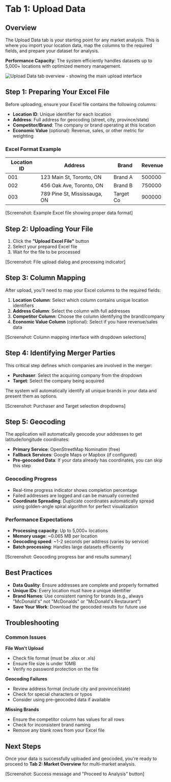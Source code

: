 # Tab 1: Upload Data

## Overview
The Upload Data tab is your starting point for any market analysis. This is where you import your location data, map the columns to the required fields, and prepare your dataset for analysis.

**Performance Capacity**: The system efficiently handles datasets up to 5,000+ locations with optimized memory management.

![Upload Data tab overview - showing the main upload interface](/user-guide-content/data-upload.png)

## Step 1: Preparing Your Excel File

Before uploading, ensure your Excel file contains the following columns:

- **Location ID**: Unique identifier for each location
- **Address**: Full address for geocoding (street, city, province/state)
- **Competitor/Brand**: The company or brand operating at this location
- **Economic Value** (optional): Revenue, sales, or other metric for weighting

### Excel Format Example

| Location ID | Address | Brand | Revenue |
|------------|---------|-------|---------|
| 001 | 123 Main St, Toronto, ON | Brand A | 500000 |
| 002 | 456 Oak Ave, Toronto, ON | Brand B | 750000 |
| 003 | 789 Pine St, Mississauga, ON | Target Co | 900000 |

<div class="screenshot-placeholder">
[Screenshot: Example Excel file showing proper data format]
</div>

## Step 2: Uploading Your File

1. Click the **"Upload Excel File"** button
2. Select your prepared Excel file
3. Wait for the file to be processed

<div class="screenshot-placeholder">
[Screenshot: File upload dialog and processing indicator]
</div>

## Step 3: Column Mapping

After upload, you'll need to map your Excel columns to the required fields:

1. **Location Column**: Select which column contains unique location identifiers
2. **Address Column**: Select the column with full addresses
3. **Competitor Column**: Choose the column identifying the brand/company
4. **Economic Value Column** (optional): Select if you have revenue/sales data

<div class="screenshot-placeholder">
[Screenshot: Column mapping interface with dropdown selections]
</div>

## Step 4: Identifying Merger Parties

This critical step defines which companies are involved in the merger:

- **Purchaser**: Select the acquiring company from the dropdown
- **Target**: Select the company being acquired

The system will automatically identify all unique brands in your data and present them as options.

<div class="screenshot-placeholder">
[Screenshot: Purchaser and Target selection dropdowns]
</div>

## Step 5: Geocoding

The application will automatically geocode your addresses to get latitude/longitude coordinates:

- **Primary Service**: OpenStreetMap Nominatim (free)
- **Fallback Services**: Google Maps or Mapbox (if configured)
- **Pre-geocoded Data**: If your data already has coordinates, you can skip this step

### Geocoding Progress
- Real-time progress indicator shows completion percentage
- Failed addresses are logged and can be manually corrected
- **Coordinate Spreading**: Duplicate coordinates automatically spread using golden-angle spiral algorithm for perfect visualization

### Performance Expectations
- **Processing capacity**: Up to 5,000+ locations
- **Memory usage**: ~0.065 MB per location
- **Geocoding speed**: ~1-2 seconds per address (varies by service)
- **Batch processing**: Handles large datasets efficiently

<div class="screenshot-placeholder">
[Screenshot: Geocoding progress bar and results summary]
</div>

## Best Practices

- **Data Quality**: Ensure addresses are complete and properly formatted
- **Unique IDs**: Every location must have a unique identifier
- **Brand Names**: Use consistent naming for brands (e.g., always "McDonald's" not "McDonalds" or "McDonald's Restaurant")
- **Save Your Work**: Download the geocoded results for future use

## Troubleshooting

### Common Issues

**File Won't Upload**
- Check file format (must be .xlsx or .xls)
- Ensure file size is under 10MB
- Verify no password protection on the file

**Geocoding Failures**
- Review address format (include city and province/state)
- Check for special characters or typos
- Consider using pre-geocoded data if available

**Missing Brands**
- Ensure the competitor column has values for all rows
- Check for inconsistent brand naming
- Remove any blank rows from your Excel file

## Next Steps

Once your data is successfully uploaded and geocoded, you're ready to proceed to **Tab 2: Market Overview** for multi-market analysis.

<div class="screenshot-placeholder">
[Screenshot: Success message and "Proceed to Analysis" button]
</div>